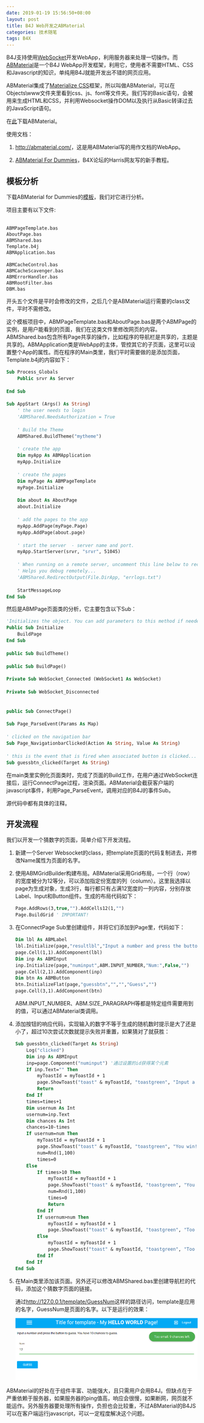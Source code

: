 ```yaml
---
date: 2019-01-19 15:56:50+08:00
layout: post
title: B4J Web开发之ABMaterial
categories: 技术随笔
tags: B4X
---
```


B4J支持使用[WebSocket](https://blog.xulihang.me/b4x-websocket/)开发WebApp，利用服务器来处理一切操作。而[ABMaterial](https://alwaysbusycorner.com/abmaterial/)是一个B4J WebApp开发框架，利用它，使用者不需要HTML、CSS和Javascript的知识，单纯用B4J就能开发出不错的网页应用。

ABMaterial集成了[Materialize CSS](https://materializecss.com/)框架，所以叫做ABMaterial，可以在Objects\www文件夹里看到css、js、font等文件夹。我们写的Basic语句，会被用来生成HTML和CSS，并利用Websocket操作DOM以及执行从Basic转译过去的JavaScript语句。

在[此](https://www.b4x.com/android/forum/threads/abmaterial-framework-for-webapps.60072/)下载ABMaterial。

使用文档：

1. <http://abmaterial.com/>，这是用ABMaterial写的用作文档的WebApp。

2. [ABMaterial For Dummies](https://www.b4x.com/android/forum/threads/abmaterial-for-dummies-beginner-lessons.88346/)，B4X论坛的Harris网友写的新手教程。



## 模板分析

下载ABMaterial for Dummies的[模板](http://gorgeousapps.com/ABMaterialForDummies.zip)，我们对它进行分析。

项目主要有以下文件:

```

ABMPageTemplate.bas
AboutPage.bas
ABMShared.bas
Template.b4j
ABMApplication.bas

ABMCacheControl.bas
ABMCacheScavenger.bas
ABMErrorHandler.bas
ABMRootFilter.bas
DBM.bas
```

开头五个文件是平时会修改的文件，之后几个是ABMaterial运行需要的class文件，平时不需修改。

这个模板项目中，ABMPageTemplate.bas和AboutPage.bas是两个ABMPage的实例，是用户能看到的页面，我们在这类文件里修改网页的内容。ABMShared.bas包含所有Page共享的操作，比如程序的导航栏是共享的，主题是共享的。ABMApplication类是WebApp的主体，管控其它的子页面，这里可以设置整个App的属性。而在程序的Main类里，我们平时需要做的是添加页面，Template.b4j的内容如下：



```vb
Sub Process_Globals
	Public srvr As Server
	
End Sub

Sub AppStart (Args() As String)
	' the user needs to login
	'ABMShared.NeedsAuthorization = True
	
	' Build the Theme
	ABMShared.BuildTheme("mytheme")	
	
	' create the app
	Dim myApp As ABMApplication
	myApp.Initialize
		
	' create the pages
	Dim myPage As ABMPageTemplate
	myPage.Initialize	
		
	Dim about As AboutPage
	about.Initialize
		
	' add the pages to the app
	myApp.AddPage(myPage.Page)
	myApp.AddPage(about.page)
	
	' start the server  - server name and port.
	myApp.StartServer(srvr, "srvr", 51045)	
	
	' When running on a remote server, uncomment this line below to record your log messages to a file!!!
	' Helps you debug remotely...		
	'ABMShared.RedirectOutput(File.DirApp, "errlogs.txt")
			
	StartMessageLoop
End Sub
```

然后是ABMPage页面类的分析，它主要包含以下Sub：

```vb
'Initializes the object. You can add parameters to this method if needed.
Public Sub Initialize
	BuildPage
End Sub

public Sub BuildTheme()

public Sub BuildPage()

Private Sub WebSocket_Connected (WebSocket1 As WebSocket)

Private Sub WebSocket_Disconnected


public Sub ConnectPage()

Sub Page_ParseEvent(Params As Map)

' clicked on the navigation bar
Sub Page_NavigationbarClicked(Action As String, Value As String)

' this is the event that is fired when associated button is clicked... 
Sub guessbtn_clicked(Target As String)
```

在main类里实例化页面类时，完成了页面的Build工作，在用户通过WebSocket连接后，运行ConnectPage过程，渲染页面。ABMaterial会截获客户端的javascript事件，利用Page_ParseEvent，调用对应的B4J的事件Sub。

源代码中都有具体的注释。

## 开发流程

我们以开发一个猜数字的页面，简单介绍下开发流程。

1. 新建一个Server Websocket的class，把template页面的代码复制进去，并修改Name属性为页面的名字。

2. 使用ABMGridBuilder构建布局。ABMaterial采用Grid布局，一个行（row）的宽度被分为12等分，可以添加指定份宽度的列（column）。这里我选择以page为生成对象，生成3行，每行都只有占满12宽度的一列内容，分别存放Label、Input和Button组件。生成的布局代码如下：

    ```vb
    Page.AddRows(3,true,"").AddCells12(1,"")
    Page.BuildGrid ' IMPORTANT!
    ```

3. 在ConnectPage Sub里创建组件，并将它们添加到Page里，代码如下：

    ```vb
    Dim lbl As ABMLabel
    lbl.Initialize(page,"resultlbl","Input a number and press the button to guess. You have 10 chances to guess.",ABM.SIZE_PARAGRAPH,False,"")
    page.Cell(1,1).AddComponent(lbl)
    Dim inp As ABMInput
    inp.Initialize(page,"numinput",ABM.INPUT_NUMBER,"Num:",False,"")
    page.Cell(2,1).AddComponent(inp)
    Dim btn As ABMButton
    btn.InitializeFlat(page,"guessbtn","","","Guess","")
    page.Cell(3,1).AddComponent(btn)
    ```

    ABM.INPUT_NUMBER、ABM.SIZE_PARAGRAPH等都是特定组件需要用到的值，可以通过ABMaterial类调用。

4. 添加按钮的响应代码，实现输入的数字不等于生成的随机数时提示是大了还是小了，超过10次尝试次数就提示失败并重置，如果猜对了就获胜：

    ```vb
    Sub guessbtn_clicked(Target As String)
        Log("clicked")
        Dim inp As ABMInput
        inp=page.Component("numinput") '通过设置的id获得某个元素
        If inp.Text="" Then
            myToastId = myToastId + 1
            page.ShowToast("toast" & myToastId, "toastgreen", "Input a num to guess.", 5000, False)
            Return
        End If
        times=times+1
        Dim usernum As Int
        usernum=inp.Text
        Dim chances As Int
        chances=10-times
        If usernum=num Then
            myToastId = myToastId + 1
            page.ShowToast("toast" & myToastId, "toastgreen", "You win! Game reset.", 5000, False)
            num=Rnd(1,100)
            times=0
        Else
            If times>10 Then
                myToastId = myToastId + 1
                page.ShowToast("toast" & myToastId, "toastgreen", "You lose. The num is "&num&". Game reset.", 5000, False)
                num=Rnd(1,100)
                times=0
                Return
            End If
            If usernum>num Then
                myToastId = myToastId + 1
                page.ShowToast("toast" & myToastId, "toastgreen", "Too big. "&chances&" chances left.", 5000, False)
            Else
                myToastId = myToastId + 1
                page.ShowToast("toast" & myToastId, "toastgreen", "Too small. "&chances&" chances left.", 5000, False)
            End If
        End If
    End Sub
    ```

5. 在Main类里添加该页面。另外还可以修改ABMShared.bas里创建导航栏的代码，添加这个猜数字页面的链接。

    通过<http://127.0.0.1/template/GuessNum>这样的路径访问，template是应用的名字，GuessNum是页面的名字。以下是运行的效果：

    ![](/album/B4X/abmaterial.png)

ABMaterial的好处在于组件丰富、功能强大，且只需用户会用B4J。但缺点在于严重依赖于服务器，如果服务器的ping值高，响应会很慢，如果断网，网页就不能运作。另外服务器要处理所有操作，负担也会比较重，不过ABMaterial的B4JS可以在客户端运行javascript，可以一定程度解决这个问题。


